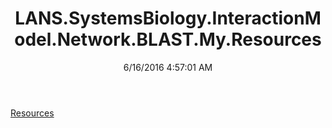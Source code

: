 ﻿---
title: LANS.SystemsBiology.InteractionModel.Network.BLAST.My.Resources
date: 6/16/2016 4:57:01 AM
---

[Resources](T-LANS.SystemsBiology.InteractionModel.Network.BLAST.My.Resources.Resources.html)
